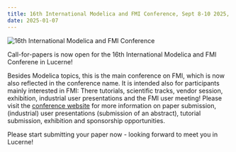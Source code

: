 ```yaml
---
title: 16th International Modelica and FMI Conference, Sept 8-10 2025, Lucerne, Switzerland
date: 2025-01-07
---
```

![16th International Modelica and FMI Conference](/assets/images/Modelica_and_FMI_Confernce_Logo.png)  

Call-for-papers is now open for the 16th International Modelica and FMI Conferene in Lucerne!

Besides Modelica topics, this is the main conference on FMI, which is now also reflected in the conference name.
It is intended also for participants mainly interested in FMI: There tutorials, scientific tracks, vendor session, exhibition, industrial user presentations and the FMI user meeting!
Please visit the [conference website](https://modelica.org/events/modelica2025/) for more information on paper submission, (industrial) user presentations (submission of an abstract), tutorial submission, exhibition and sponsorship opportunities.

Please start submitting your paper now - looking forward to meet you in Lucerne!
